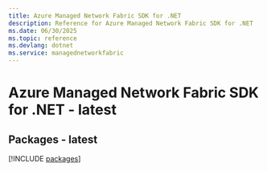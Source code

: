 ```yaml
---
title: Azure Managed Network Fabric SDK for .NET
description: Reference for Azure Managed Network Fabric SDK for .NET
ms.date: 06/30/2025
ms.topic: reference
ms.devlang: dotnet
ms.service: managednetworkfabric
---
```

# Azure Managed Network Fabric SDK for .NET - latest
## Packages - latest
[!INCLUDE [packages](managed-network-fabric-index.md)]